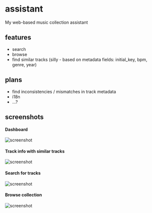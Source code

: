 # assistant
My web-based music collection assistant

## features
- search
- browse
- find similar tracks (silly - based on metadata fields: initial_key, bpm, genre, year)

## plans
- find inconsistencies / mismatches in track metadata
- i18n
- ...?


## screenshots

#### Dashboard
![screenshot](http://i.imgur.com/iyTds3w.png "Dashboard")

#### Track info with similar tracks
![screenshot](http://i.imgur.com/vs80weq.png "Track")

#### Search for tracks
![screenshot](http://i.imgur.com/diZJn6a.png "Search")

#### Browse collection
![screenshot](http://i.imgur.com/lwRAgRz.png "Browse")